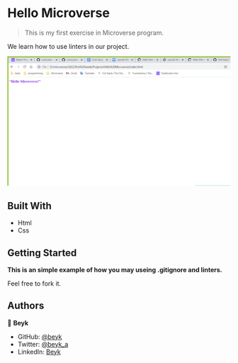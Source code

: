 # Hello Microverse

> This is my first exercise in Microverse program.

We learn how to use linters in our project.

![Screenshot](./images/Capture.PNG)
## Built With
- Html
- Css
## Getting Started

**This is an simple example of how you may useing .gitignore and linters.**



Feel free to fork it.
## Authors
👤 **Beyk**
- GitHub: [@beyk](https://github.com/beyk)
- Twitter: [@beyk_a](https://twitter.com/beyk_a)
- LinkedIn: [Beyk](https://www.linkedin.com/in/asghar-beykmohammadi-1b16b291/)